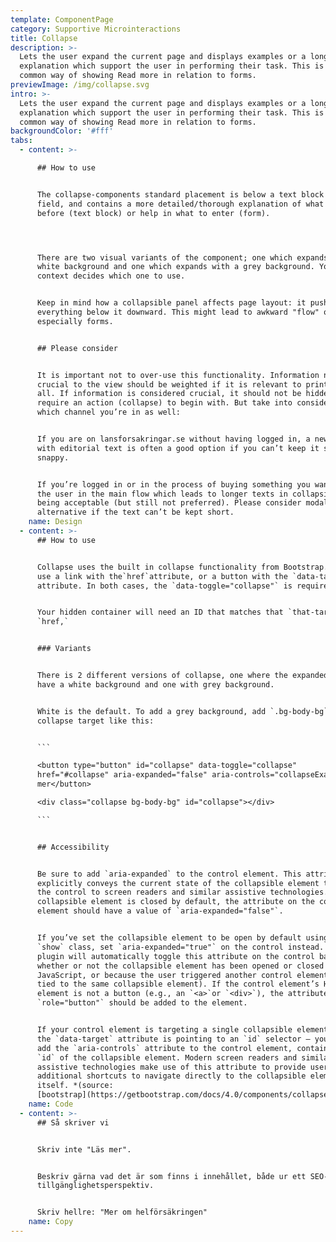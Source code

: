 ```yaml
---
template: ComponentPage
category: Supportive Microinteractions
title: Collapse
description: >-
  Lets the user expand the current page and displays examples or a longer
  explanation which support the user in performing their task. This is the most
  common way of showing Read more in relation to forms.
previewImage: /img/collapse.svg
intro: >-
  Lets the user expand the current page and displays examples or a longer
  explanation which support the user in performing their task. This is the most
  common way of showing Read more in relation to forms.
backgroundColor: '#fff'
tabs:
  - content: >-

      ## How to use


      The collapse-components standard placement is below a text block or input
      field, and contains a more detailed/thorough explanation of what was said
      before (text block) or help in what to enter (form).




      There are two visual variants of the component; one which expands with
      white background and one which expands with a grey background. Your
      context decides which one to use.


      Keep in mind how a collapsible panel affects page layout: it pushes
      everything below it downward. This might lead to awkward "flow" on a page,
      especially forms.


      ## Please consider


      It is important not to over-use this functionality. Information not
      crucial to the view should be weighted if it is relevant to print out at
      all. If information is considered crucial, it should not be hidden and
      require an action (collapse) to begin with. But take into consideration
      which channel you’re in as well:


      If you are on lansforsakringar.se without having logged in, a new page
      with editorial text is often a good option if you can’t keep it short and
      snappy. 


      If you’re logged in or in the process of buying something you want to keep
      the user in the main flow which leads to longer texts in collapsible mode
      being acceptable (but still not preferred). Please consider modals as an
      alternative if the text can’t be kept short.
    name: Design
  - content: >-
      ## How to use


      Collapse uses the built in collapse functionality from Bootstrap. You can
      use a link with the`href`attribute, or a button with the `data-target`
      attribute. In both cases, the `data-toggle="collapse"` is required.


      Your hidden container will need an ID that matches that `that-target` or
      `href,`


      ### Variants 


      There is 2 different versions of collapse, one where the expanded area
      have a white background and one with grey background.


      White is the default. To add a grey background, add `.bg-body-bg` to your
      collapse target like this:


      ```

      <button type="button" id="collapse" data-toggle="collapse"
      href="#collapse" aria-expanded="false" aria-controls="collapseExample">Läs
      mer</button>

      <div class="collapse bg-body-bg" id="collapse"></div>

      ```


      ## Accessibility


      Be sure to add `aria-expanded` to the control element. This attribute
      explicitly conveys the current state of the collapsible element tied to
      the control to screen readers and similar assistive technologies. If the
      collapsible element is closed by default, the attribute on the control
      element should have a value of `aria-expanded="false"`. 


      If you’ve set the collapsible element to be open by default using the
      `show` class, set `aria-expanded="true"` on the control instead. The
      plugin will automatically toggle this attribute on the control based on
      whether or not the collapsible element has been opened or closed (via
      JavaScript, or because the user triggered another control element also
      tied to the same collapsible element). If the control element’s HTML
      element is not a button (e.g., an `<a>`or `<div>`), the attribute
      `role="button"` should be added to the element.


      If your control element is targeting a single collapsible element – i.e.
      the `data-target` attribute is pointing to an `id` selector – you should
      add the `aria-controls` attribute to the control element, containing the
      `id` of the collapsible element. Modern screen readers and similar
      assistive technologies make use of this attribute to provide users with
      additional shortcuts to navigate directly to the collapsible element
      itself. *(source:
      [bootstrap](https://getbootstrap.com/docs/4.0/components/collapse/#accessibility))*
    name: Code
  - content: >-
      ## Så skriver vi


      Skriv inte "Läs mer".


      Beskriv gärna vad det är som finns i innehållet, både ur ett SEO- och
      tillgänglighetsperspektiv. 


      Skriv hellre: "Mer om helförsäkringen"
    name: Copy
---
```


